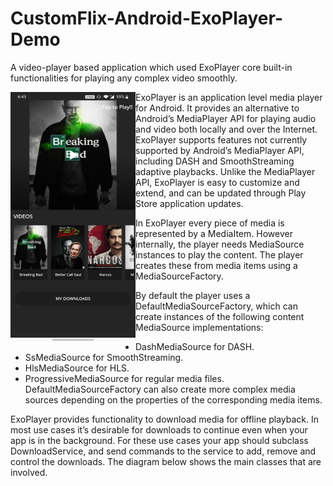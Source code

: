 # CustomFlix-Android-ExoPlayer-Demo
A video-player based application which used ExoPlayer core built-in functionalities for playing any complex video smoothly. 

<img src="https://github.com/Afsar7977/CustomFlix-Android-ExoPlayer-Demo/blob/master/Photos/homepage.jpg" align="left" width="200" height="400">

ExoPlayer is an application level media player for Android. It provides an alternative to Android’s MediaPlayer API for playing audio
and video both locally and over the Internet. ExoPlayer supports features not currently supported by Android’s MediaPlayer API, 
including DASH and SmoothStreaming adaptive playbacks. Unlike the MediaPlayer API, ExoPlayer is easy to customize and extend, 
and can be updated through Play Store application updates.

In ExoPlayer every piece of media is represented by a MediaItem. However internally, the player needs MediaSource instances to play the content.
The player creates these from media items using a MediaSourceFactory.

By default the player uses a DefaultMediaSourceFactory, which can create instances of the following content MediaSource implementations:
- DashMediaSource for DASH.
- SsMediaSource for SmoothStreaming.
- HlsMediaSource for HLS.
- ProgressiveMediaSource for regular media files.
DefaultMediaSourceFactory can also create more complex media sources depending on the properties of the corresponding media items. 

ExoPlayer provides functionality to download media for offline playback. In most use cases it’s desirable for downloads to continue
even when your app is in the background. For these use cases your app should subclass DownloadService, and send commands to the service to add,
remove and control the downloads. The diagram below shows the main classes that are involved.
